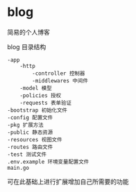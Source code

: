 # blog

简易的个人博客

 blog 目录结构

    -app
        -http
            -controller 控制器
            -middlewares 中间件
        -model 模型
        -policies 授权
        -requests 表单验证
    -bootstrap 初始化文件
    -config 配置文件
    -pkg 扩展方法
    -public 静态资源
    -resources 视图文件
    -routes 路由文件
    -test 测试文件
    .env.example 环境变量配置文件
    main.go
可在此基础上进行扩展增加自己所需要的功能